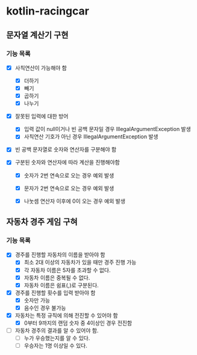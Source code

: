 # kotlin-racingcar

## 문자열 계산기 구현

### 기능 목록

- [x] 사칙연산이 가능해야 함
  - [x] 더하기
  - [x] 빼기
  - [x] 곱하기
  - [x] 나누기

- [x] 잘못된 입력에 대한 방어
  - [x] 입력 값이 null이거나 빈 공백 문자일 경우 IllegalArgumentException 발생 
  - [x] 사칙연산 기호가 아닌 경우 IllegalArgumentException 발생

- [x] 빈 공백 문자열로 숫자와 연산자를 구분해야 함

- [x] 구분된 숫자와 연산자에 따라 계산을 진행해야함
  - [x] 숫자가 2번 연속으로 오는 경우 예외 발생
  - [x] 문자가 2번 연속으로 오는 경우 예외 발생
  - [x] 나눗셈 연산자 이후에 0이 오는 경우 예외 발생


## 자동차 경주 게임 구혀 

### 기능 목록

- [x] 경주를 진행할 자동차의 이름을 받아야 함
  - [x] 최소 2대 이상의 자동차가 있을 때만 경주 진행 가능
  - [x] 각 자동차 이름은 5자를 초과할 수 없다.
  - [x] 자동차 이름은 중복될 수 없다.
  - [x] 자동차 이름은 쉼표(,)로 구분된다.
- [x] 경주를 진행할 횟수를 입력 받아야 함
  - [x] 숫자만 가능
  - [x] 음수인 경우 불가능
- [x] 자동차는 특정 규칙에 의해 전진할 수 있어야 함
  - [x] 0부터 9까지의 랜덤 숫자 중 4이상인 경우 전진함
- [ ] 자동차 경주의 결과를 알 수 있어야 함.
  - [ ] 누가 우승했는지를 알 수 있다.
  - [ ] 우승자는 1명 이상일 수 있다.